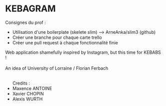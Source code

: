<h1> KEBAGRAM </h1>

Consignes du prof :
- Utilisation d'une boilerplate (skelete slim)
--> ArneAnka/slim3 (github)
- Créer une branche pour chaque carte trello
- Créer une pull request à chaque fonctionnalité finie


Web application shamefully inspired by Instagram, but this time for KEBABS !
<br/><br/>
An idea of University of Lorraine / Florian Ferbach 
<br/><br/>
<ul> Credits :
<li> Maxence ANTOINE </li>
<li> Xavier CHOPIN</li>
<li> Alexis WURTH</li>
</ul>
